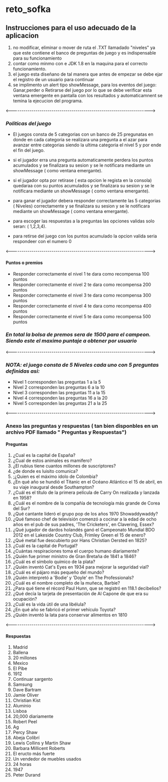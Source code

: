 # reto_sofka

## Instrucciones para el uso adecuado de la aplicacion ##

1. no modificar, eliminar o mover de ruta el .TXT  llamadado "niveles" ya que este contiene el banco de preguntas de juego y es indispensable para su funcionamiento
2. contar como minmo con e JDK 1.8 en la maquina para el correcto funcionamiento.
3. el juego esta diseñano de tal manera que antes de empezar se debe ejar el registro de un usuario para continuar
4. se implimento un alert  tipo showMessage, para los eventos del juego: Ganar,perder o Retirarse del juego por lo que se debe verificar esta ventana emergente en pantalla con los resultados y automaticamnent se temina la ejecucion del programa. 

<--------------------------------------------------------------------->

### ***Politicas del juego*** ###

* El juegos consta de 5 categorias con un banco de 25 pregunatas en donde en cada categoria se realizara una pregunta a el azar para avanzar entre categorias siendo la ultima categoria el nivel 5 y por ende el fin del juego.

* si el jugador erra una pregunta automaticamente perdera los puntos acumulados y se finalizara su sesion y se le notificara mediante un showMessage ( como ventana emergante).

* si el jugador opta por retirase ( esta opcion le regista en la consola) quedaraa con su puntos acumulados y se finalizara su sesion y se le notificara mediante un showMessage ( como ventana emergante).

* para ganar el jugador debera responder correctamente las 5 categorias ( Niveles) correctamente y se finalizara su sesion y se le notificara mediante un showMessage ( como ventana emergante).

* para escoger las respuestas a la preguntas las opciones validas solo seran: ( 1,2,3,4).

* para retirse del juego con los puntos acumulado la opcion valida seria respondeer con el numero  0


<--------------------------------------------------------------------->

#### **Puntos o premios** ####

* Responder correctamente el nivel 1 te dara como recompensa 100 puntos
* Responder correctamente el nivel 2 te dara como recompensa 200 puntos
* Responder correctamente el nivel 3 te dara como recompensa 300 puntos
* Responder correctamente el nivel 4 te dara como recompensa 400 puntos
* Responder correctamente el nivel 5 te dara como recompensa 500 puntos


### ***En total la bolsa de premos sera de 1500 para el campeon. Siendo este el maximo puntaje a obtener por usuario*** ###

<--------------------------------------------------------------------->

### ***NOTA: el juego consta de 5 Niveles cada uno con 5 preguntas  definidas asi:*** ###

* Nivel 1 corresponden las preguntas 1 a la 5
* Nivel 2 corresponden las preguntas 6 a la 10
* Nivel 3 corresponden las preguntas 11 a la 15
* Nivel 4 corresponden las preguntas 16 a la 20
* Nivel 5 corresponden las preguntas 21 a la 25

<--------------------------------------------------------------------->

### **Anexo las preguntas y respuestas ( tan bien disponbles en un archivo PDF llamado " Preguntas y Respuestas")** ###

#### **Preguntas** ####

1. ¿Cual es la capital de España?
2. ¿Cual de estos animales es mamifero?
3. ¿El rubius tiene cuantos millones de suscriptores?
4. ¿de donde es luisito comunica?
5. ;¿Quien es el máximo idolo de Colombia?
6. ¿En qué año se hundió el Titanic en el Océano Atlántico el 15 de abril, en su viaje inaugural desde Southampton?
7. ¿Cuál es el título de la primera película de Carry On realizada y lanzada en 1958?
8. ¿Cuál es el nombre de la compañía de tecnología más grande de Corea del Sur?
9. ¿Qué cantante lideró el grupo pop de los años 1970 Showaddywaddy?
10. ¿Qué famoso chef de televisión comenzó a cocinar a la edad de ocho años en el pub de sus padres, 'The Cricketers', en Clavering, Essex?
11. ¿Qué jugador de dardos holandés ganó el Campeonato Mundial BDO 2012 en el Lakeside Country Club, Frimley Green el 15 de enero?
12. ¿Qué metal fue descubierto por Hans Christian Oersted en 1825?
13. ¿Cuál es la capital de Portugal?
14. ¿Cuántas respiraciones toma el cuerpo humano diariamente?
15. ¿Quién fue primer ministro de Gran Bretaña de 1841 a 1846?
16. ¿Cuál es el símbolo químico de la plata?
17. ¿Quién inventó Cat's Eyes en 1934 para mejorar la seguridad vial?
18. ¿Cuál es el pájaro más pequeño del mundo?
19. ¿Quién interpretó a 'Bodie' y 'Doyle' en The Professionals?
20. ¿Cuál es el nombre completo de la muñeca, Barbie?
21. ¿Para qué tiene el récord Paul Hunn, que se registró en 118.1 decibelios?
22. ¿Qué decía la tarjeta de presentación de Al Capone de que era su ocupación?
23. ¿Cuál es la vida útil de una libélula?
24. ¿En qué año se fabricó el primer vehículo Toyota?
25. ¿Quién inventó la lata para conservar alimentos en 1810

<--------------------------------------------------------------------->

#### **Respuestas** ####

1. Madrid
2. Ballena
3. 20 millones
4. Mexico
5. El Pibe
6. 1912
7. Continuar sargento
8. Samsung
9. Dave Bartram
10. Jamie Oliver
11. Christian Kist
12. Aluminio
13. Lisboa
14. 20,000 diariamente
15. Robert Peel
16. Ag
17. Percy Shaw
18. Abeja Colibrí
19. Lewis Collins y Martin Shaw
20. Barbara Millicent Roberts
21. El eructo más fuerte
22. Un vendedor de muebles usados
23. 24 horas
24. 1947
25. Peter Durand
